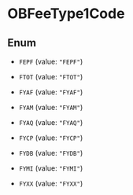 

# OBFeeType1Code

## Enum


* `FEPF` (value: `"FEPF"`)

* `FTOT` (value: `"FTOT"`)

* `FYAF` (value: `"FYAF"`)

* `FYAM` (value: `"FYAM"`)

* `FYAQ` (value: `"FYAQ"`)

* `FYCP` (value: `"FYCP"`)

* `FYDB` (value: `"FYDB"`)

* `FYMI` (value: `"FYMI"`)

* `FYXX` (value: `"FYXX"`)



